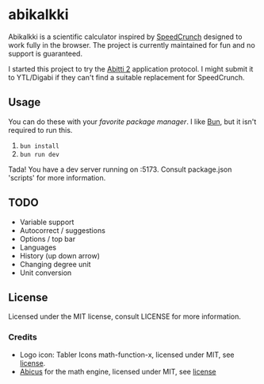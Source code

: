 # abikalkki

Abikalkki is a scientific calculator inspired by [SpeedCrunch](https://speedcrunch.org) designed to work fully in the browser. The project is currently maintained for fun and no support is guaranteed.

I started this project to try the [Abitti 2](https://abitti.net/abitti-2-apps.html) application protocol. I might submit it to YTL/Digabi if they can't find a suitable replacement for SpeedCrunch.

## Usage

You can do these with your *favorite package manager*. I like [Bun](https://bun.sh), but it isn't required to run this.

1. `bun install`
2. `bun run dev`

Tada! You have a dev server running on :5173. Consult package.json 'scripts' for more information.

## TODO

- Variable support
- Autocorrect / suggestions
- Options / top bar
- Languages
- History (up down arrow)
- Changing degree unit
- Unit conversion

## License

Licensed under the MIT license, consult LICENSE for more information.

### Credits

- Logo icon: Tabler Icons math-function-x, licensed under MIT, see [license](https://tabler.io/license).
- [Abicus](https://github.com/digabi/abicus) for the math engine, licensed under MIT, see [license](https://github.com/digabi/abicus/blob/master/LICENCE.md)